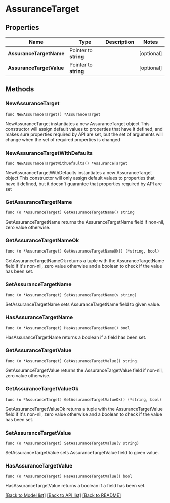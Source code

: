 # AssuranceTarget

## Properties

Name | Type | Description | Notes
------------ | ------------- | ------------- | -------------
**AssuranceTargetName** | Pointer to **string** |  | [optional] 
**AssuranceTargetValue** | Pointer to **string** |  | [optional] 

## Methods

### NewAssuranceTarget

`func NewAssuranceTarget() *AssuranceTarget`

NewAssuranceTarget instantiates a new AssuranceTarget object
This constructor will assign default values to properties that have it defined,
and makes sure properties required by API are set, but the set of arguments
will change when the set of required properties is changed

### NewAssuranceTargetWithDefaults

`func NewAssuranceTargetWithDefaults() *AssuranceTarget`

NewAssuranceTargetWithDefaults instantiates a new AssuranceTarget object
This constructor will only assign default values to properties that have it defined,
but it doesn't guarantee that properties required by API are set

### GetAssuranceTargetName

`func (o *AssuranceTarget) GetAssuranceTargetName() string`

GetAssuranceTargetName returns the AssuranceTargetName field if non-nil, zero value otherwise.

### GetAssuranceTargetNameOk

`func (o *AssuranceTarget) GetAssuranceTargetNameOk() (*string, bool)`

GetAssuranceTargetNameOk returns a tuple with the AssuranceTargetName field if it's non-nil, zero value otherwise
and a boolean to check if the value has been set.

### SetAssuranceTargetName

`func (o *AssuranceTarget) SetAssuranceTargetName(v string)`

SetAssuranceTargetName sets AssuranceTargetName field to given value.

### HasAssuranceTargetName

`func (o *AssuranceTarget) HasAssuranceTargetName() bool`

HasAssuranceTargetName returns a boolean if a field has been set.

### GetAssuranceTargetValue

`func (o *AssuranceTarget) GetAssuranceTargetValue() string`

GetAssuranceTargetValue returns the AssuranceTargetValue field if non-nil, zero value otherwise.

### GetAssuranceTargetValueOk

`func (o *AssuranceTarget) GetAssuranceTargetValueOk() (*string, bool)`

GetAssuranceTargetValueOk returns a tuple with the AssuranceTargetValue field if it's non-nil, zero value otherwise
and a boolean to check if the value has been set.

### SetAssuranceTargetValue

`func (o *AssuranceTarget) SetAssuranceTargetValue(v string)`

SetAssuranceTargetValue sets AssuranceTargetValue field to given value.

### HasAssuranceTargetValue

`func (o *AssuranceTarget) HasAssuranceTargetValue() bool`

HasAssuranceTargetValue returns a boolean if a field has been set.


[[Back to Model list]](../README.md#documentation-for-models) [[Back to API list]](../README.md#documentation-for-api-endpoints) [[Back to README]](../README.md)


